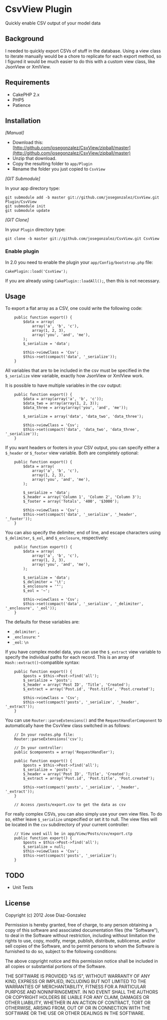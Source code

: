 # CsvView Plugin

Quickly enable CSV output of your model data

## Background

I needed to quickly export CSVs of stuff in the database. Using a view class to iterate manually would be a chore to replicate for each export method, so I figured it would be much easier to do this with a custom view class, like JsonView or XmlView.

## Requirements

* CakePHP 2.x
* PHP5
* Patience

## Installation

_[Manual]_

* Download this: [http://github.com/josegonzalez/CsvView/zipball/master](http://github.com/josegonzalez/CsvView/zipball/master)
* Unzip that download.
* Copy the resulting folder to `app/Plugin`
* Rename the folder you just copied to `CsvView`

_[GIT Submodule]_

In your app directory type:

	git submodule add -b master git://github.com/josegonzalez/CsvView.git Plugin/CsvView
	git submodule init
	git submodule update

_[GIT Clone]_

In your `Plugin` directory type:

	git clone -b master git://github.com/josegonzalez/CsvView.git CsvView

### Enable plugin

In 2.0 you need to enable the plugin your `app/Config/bootstrap.php` file:

	CakePlugin::load('CsvView');

If you are already using `CakePlugin::loadAll();`, then this is not necessary.

## Usage

To export a flat array as a CSV, one could write the following code:

		public function export() {
			$data = array(
				array('a', 'b', 'c'),
				array(1, 2, 3),
				array('you', 'and', 'me'),
			);
			$_serialize = 'data';

			$this->viewClass = 'Csv';
			$this->set(compact('data', '_serialize'));
		}

All variables that are to be included in the csv must be specified in the `$_serialize` view variable, exactly how JsonView or XmlView work.

It is possible to have multiple variables in the csv output:

		public function export() {
			$data = array(array('a', 'b', 'c'));
			$data_two = array(array(1, 2, 3));
			$data_three = array(array('you', 'and', 'me'));

			$_serialize = array('data', 'data_two', 'data_three');

			$this->viewClass = 'Csv';
			$this->set(compact('data', 'data_two', 'data_three', '_serialize'));
		}

If you want headers or footers in your CSV output, you can specify either a `$_header` or `$_footer` view variable. Both are completely optional:

		public function export() {
			$data = array(
				array('a', 'b', 'c'),
				array(1, 2, 3),
				array('you', 'and', 'me'),
			);

			$_serialize = 'data';
			$_header = array('Column 1', 'Column 2', 'Column 3');
			$_footer = array('Totals', '400', '$3000');

			$this->viewClass = 'Csv';
			$this->set(compact('data', '_serialize', '_header', '_footer'));
		}

You can also specify the delimiter, end of line, and escape characters using `$_delimiter`, `$_eol`, and `$_enclosure`, respectively:

		public function export() {
			$data = array(
				array('a', 'b', 'c'),
				array(1, 2, 3),
				array('you', 'and', 'me'),
			);

			$_serialize = 'data';
			$_delimiter = '\t';
			$_enclosure = '"';
			$_eol = '~';

			$this->viewClass = 'Csv';
			$this->set(compact('data', '_serialize', '_delimiter', '_enclosure', '_eol'));
		}

The defaults for these variables are:

* `_delimiter`: `,`
* `_enclosure`: `"`
* `_eol`: `\n`

If you have complex model data, you can use the `$_extract` view variable to specify the individual paths for each record. This is an array of `Hash::extract()`-compatible syntax:

		public function export() {
			$posts = $this->Post->find('all');
			$_serialize = 'posts';
			$_header = array('Post ID', 'Title', 'Created');
			$_extract = array('Post.id', 'Post.title', 'Post.created');

			$this->viewClass = 'Csv';
			$this->set(compact('posts', '_serialize', '_header', '_extract'));
		}

You can use `Router::parseExtensions()` and the `RequestHandlerComponent` to automatically have the CsvView class switched in as follows:

		// In your routes.php file:
		Router::parseExtensions('csv');

		// In your controller:
		public $components = array('RequestHandler');

		public function export() {
			$posts = $this->Post->find('all');
			$_serialize = 'posts';
			$_header = array('Post ID', 'Title', 'Created');
			$_extract = array('Post.id', 'Post.title', 'Post.created');

			$this->set(compact('posts', '_serialize', '_header', '_extract'));
		}

		// Access /posts/export.csv to get the data as csv

For really complex CSVs, you can also simply use your own view files. To do so, either leave `$_serialize` unspecified or set it to null. The view files will be located in the `csv` subdirectory of your current controller:

		// View used will be in app/View/Posts/csv/export.ctp
		public function export() {
			$posts = $this->Post->find('all');
			$_serialize = null;
			$this->viewClass = 'Csv';
			$this->set(compact('posts', '_serialize');
		}

## TODO

* Unit Tests

## License

Copyright (c) 2012 Jose Diaz-Gonzalez

Permission is hereby granted, free of charge, to any person obtaining a copy
of this software and associated documentation files (the "Software"), to deal
in the Software without restriction, including without limitation the rights
to use, copy, modify, merge, publish, distribute, sublicense, and/or sell
copies of the Software, and to permit persons to whom the Software is
furnished to do so, subject to the following conditions:

The above copyright notice and this permission notice shall be included in
all copies or substantial portions of the Software.

THE SOFTWARE IS PROVIDED "AS IS", WITHOUT WARRANTY OF ANY KIND, EXPRESS OR
IMPLIED, INCLUDING BUT NOT LIMITED TO THE WARRANTIES OF MERCHANTABILITY,
FITNESS FOR A PARTICULAR PURPOSE AND NONINFRINGEMENT. IN NO EVENT SHALL THE
AUTHORS OR COPYRIGHT HOLDERS BE LIABLE FOR ANY CLAIM, DAMAGES OR OTHER
LIABILITY, WHETHER IN AN ACTION OF CONTRACT, TORT OR OTHERWISE, ARISING FROM,
OUT OF OR IN CONNECTION WITH THE SOFTWARE OR THE USE OR OTHER DEALINGS IN
THE SOFTWARE.